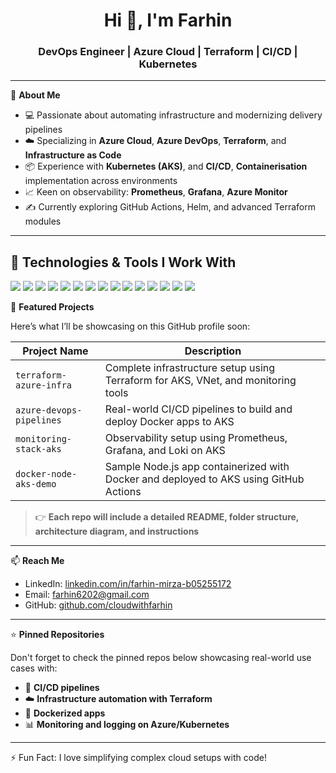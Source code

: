 <h1 align="center">Hi 👋, I'm Farhin</h1>
<h3 align="center">DevOps Engineer | Azure Cloud | Terraform | CI/CD | Kubernetes</h3>

---

🌟 **About Me**

- 💻 Passionate about automating infrastructure and modernizing delivery pipelines
- ☁️ Specializing in **Azure Cloud**, **Azure DevOps**, **Terraform**, and **Infrastructure as Code**
- 📦 Experience with **Kubernetes (AKS)**, and **CI/CD**, **Containerisation** implementation across environments
- 📈 Keen on observability: **Prometheus**, **Grafana**, **Azure Monitor**
- ✍️ Currently exploring GitHub Actions, Helm, and advanced Terraform modules

---

## 🔧 Technologies & Tools I Work With

<p align="left">
  <img src="https://img.shields.io/badge/Amazon AWS-232F3E?logo=amazonaws&logoColor=white&style=for-the-badge" />
  <img src="https://img.shields.io/badge/Microsoft Azure-0078D4?logo=microsoftazure&logoColor=white&style=for-the-badge" />
  <img src="https://img.shields.io/badge/GitHub Actions-2088FF?logo=githubactions&logoColor=white&style=for-the-badge" />
  <img src="https://img.shields.io/badge/Terraform-7B42BC?logo=terraform&logoColor=white&style=for-the-badge" />
  <img src="https://img.shields.io/badge/Docker-2496ED?logo=docker&logoColor=white&style=for-the-badge" />
  <img src="https://img.shields.io/badge/Kubernetes-326CE5?logo=kubernetes&logoColor=white&style=for-the-badge" />
  <img src="https://img.shields.io/badge/Linux-FCC624?logo=linux&logoColor=black&style=for-the-badge" />
  <img src="https://img.shields.io/badge/Ansible-EE0000?logo=ansible&logoColor=white&style=for-the-badge" />
  <img src="https://img.shields.io/badge/Jenkins-D24939?logo=jenkins&logoColor=white&style=for-the-badge" />
  <img src="https://img.shields.io/badge/Git-F05032?logo=git&logoColor=white&style=for-the-badge" />
  <img src="https://img.shields.io/badge/Bitbucket-0052CC?logo=bitbucket&logoColor=white&style=for-the-badge" />
  <img src="https://img.shields.io/badge/CircleCI-343434?logo=circleci&logoColor=white&style=for-the-badge" />
  <img src="https://img.shields.io/badge/PowerShell-5391FE?logo=powershell&logoColor=white&style=for-the-badge" />
  <img src="https://img.shields.io/badge/Bash-4EAA25?logo=gnubash&logoColor=white&style=for-the-badge" />
  <img src="https://img.shields.io/badge/Azure DevOps-0078D7?logo=azuredevops&logoColor=white&style=for-the-badge" />
</p>


📂 **Featured Projects**

Here’s what I’ll be showcasing on this GitHub profile soon:

| Project Name | Description |
|--------------|-------------|
| `terraform-azure-infra` | Complete infrastructure setup using Terraform for AKS, VNet, and monitoring tools |
| `azure-devops-pipelines` | Real-world CI/CD pipelines to build and deploy Docker apps to AKS |
| `monitoring-stack-aks` | Observability setup using Prometheus, Grafana, and Loki on AKS |
| `docker-node-aks-demo` | Sample Node.js app containerized with Docker and deployed to AKS using GitHub Actions |

> 👉 **Each repo will include a detailed README, folder structure, architecture diagram, and instructions**

---

📫 **Reach Me**

- LinkedIn: [linkedin.com/in/farhin-mirza-b05255172](https://linkedin.com/in/farhin-mirza-b05255172)
- Email: farhin6202@gmail.com
- GitHub: [github.com/cloudwithfarhin](https://github.com/cloudwithfarhin)

---

⭐️ **Pinned Repositories**

Don't forget to check the pinned repos below showcasing real-world use cases with:
- 🚀 **CI/CD pipelines**
- ☁️ **Infrastructure automation with Terraform**
- 🐳 **Dockerized apps**
- 📊 **Monitoring and logging on Azure/Kubernetes**

---

⚡ Fun Fact: I love simplifying complex cloud setups with code!

